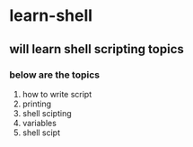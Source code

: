 # learn-shell
## will learn shell scripting topics
### below are the topics
1. how to write script
2. printing
3. shell scipting
4. variables
5. shell scipt
